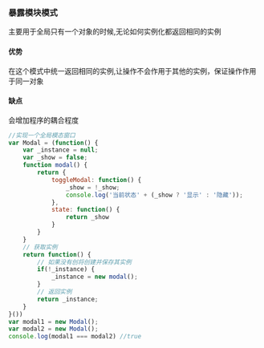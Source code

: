 ### 暴露模块模式

主要用于全局只有一个对象的时候,无论如何实例化都返回相同的实例

#### 优势

在这个模式中统一返回相同的实例,让操作不会作用于其他的实例，保证操作作用于同一对象

#### 缺点

会增加程序的耦合程度

```js
//实现一个全局模态窗口
var Modal = (function() {
    var _instance = null;
    var _show = false;
    function modal() {
        return {
            toggleModal: function() {
                _show = !_show;
                console.log('当前状态' + (_show ? '显示' : '隐藏'));
            },
            state: function() {
                return _show
            }
        }
    }
    // 获取实例
    return function() {
        // 如果没有创将创建并保存其实例
        if(!_instance) {
            _instance = new modal();
        }
        // 返回实例
        return _instance;
    }
}())
var modal1 = new Modal();
var modal2 = new Modal();
console.log(modal1 === modal2) //true
```
